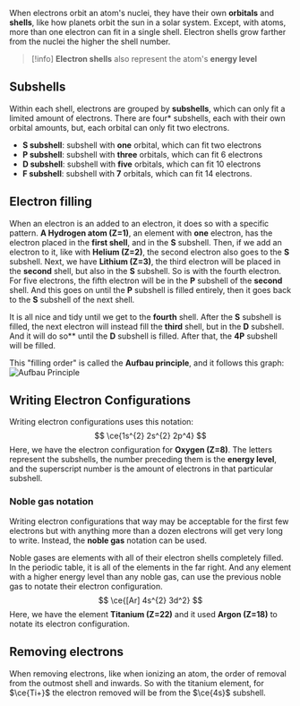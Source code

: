 When electrons orbit an atom's nuclei, they have their own **orbitals** and **shells**, like how planets orbit the sun in a solar system. Except, with atoms, more than one electron can fit in a single shell. Electron shells grow farther from the nuclei the higher the shell number. 
>[!info]
>**Electron shells** also represent the atom's **energy level**
## Subshells
Within each shell, electrons are grouped by **subshells**, which can only fit a limited amount of electrons.
There are four* subshells, each with their own orbital amounts, but, each orbital can only fit two electrons.
* **S subshell**: subshell with **one** orbital, which can fit two electrons
* **P subshell**: subshell with **three** orbitals, which can fit 6 electrons
* **D subshell**: subshell with **five** orbitals, which can fit 10 electrons
* **F subshell**: subshell with **7** orbitals, which can fit 14 electrons.
## Electron filling
When an electron is an added to an electron, it does so with a specific pattern. **A Hydrogen atom (Z=1)**, an element with **one** electron, has the electron placed in the **first shell**, and in the **S** subshell. Then, if we add an electron to it, like with **Helium (Z=2)**, the second electron also goes to the **S** subshell. Next, we have **Lithium (Z=3)**, the third electron will be placed in the **second** shell, but also in the **S** subshell. So is with the fourth electron. For five electrons, the fifth electron will be in the **P** subshell of the **second** shell. And this goes on until the **P** subshell is filled entirely, then it goes back to the **S** subshell of the next shell.

It is all nice and tidy until we get to the **fourth** shell. After the **S** subshell is filled, the next electron will instead fill the **third** shell, but in the **D** subshell. And it will do so** until the **D** subshell is filled. After that, the **4P** subshell will be filled.

This "filling order" is called the **Aufbau principle**, and it follows this graph:
![Aufbau Principle](https://dcx0p3on5z8dw.cloudfront.net/Aakash/s3fs-public/pdf_management_files/target_solutions/aufbua%20image%201.jpg?_xmBQcItP8KJsruaCOvTcCvvxXijq3HVwidth=200)
## Writing Electron Configurations
Writing electron configurations uses this notation:
$$
\ce{1s^{2} 2s^{2} 2p^4}
$$
Here, we have the electron configuration for **Oxygen (Z=8)**. The letters represent the subshells, the number preceding them is the **energy level**, and the superscript number is the amount of electrons in that particular subshell. 
### Noble gas notation
Writing electron configurations that way may be acceptable for the first few electrons but with anything more than a dozen electrons will get very long to write. Instead, the **noble gas** notation can be used.

Noble gases are elements with all of their electron shells completely filled. In the periodic table, it is all of the elements in the far right. And any element with a higher energy level than any noble gas, can use the previous noble gas to notate their electron configuration.
$$
\ce{[Ar] 4s^{2} 3d^2}
$$
Here, we have the element **Titanium (Z=22)** and it used **Argon (Z=18)** to notate its electron configuration. 
## Removing electrons
When removing electrons, like when ionizing an atom, the order of removal from the outmost shell and inwards. So with the titanium element, for $\ce{Ti+}$ the electron removed will be from the $\ce{4s}$ subshell.